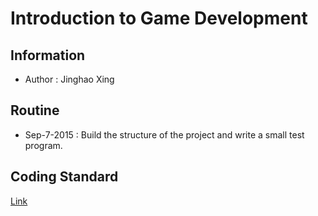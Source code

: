 # Introduction to Game Development
## Information
* Author : Jinghao Xing
## Routine
* Sep-7-2015 : Build the structure of the project and write a small test program. 
## Coding Standard
[Link](https://docs.google.com/document/d/1jDdPV9vASQS4_SnPuyN8qBt2TOLToCs9fgCqozmP_Gc/edit?usp=sharing)

